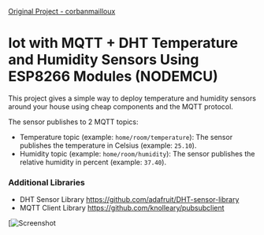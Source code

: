 [Original Project - corbanmailloux](https://github.com/corbanmailloux/esp-mqtt-dht)

# Iot with MQTT + DHT Temperature and Humidity Sensors Using ESP8266 Modules (NODEMCU)
This project gives a simple way to deploy temperature and humidity sensors around your house using cheap components and the MQTT protocol.

The sensor publishes to 2 MQTT topics:
- Temperature topic (example: `home/room/temperature`): The sensor publishes the temperature in Celsius (example: `25.10`).
- Humidity topic (example: `home/room/humidity`): The sensor publishes the relative humidity in percent (example: `37.40`).

### Additional Libraries
- DHT Sensor Library https://github.com/adafruit/DHT-sensor-library
- MQTT Client Library https://github.com/knolleary/pubsubclient

[![Screenshot](images/modemcu-dht.png)
